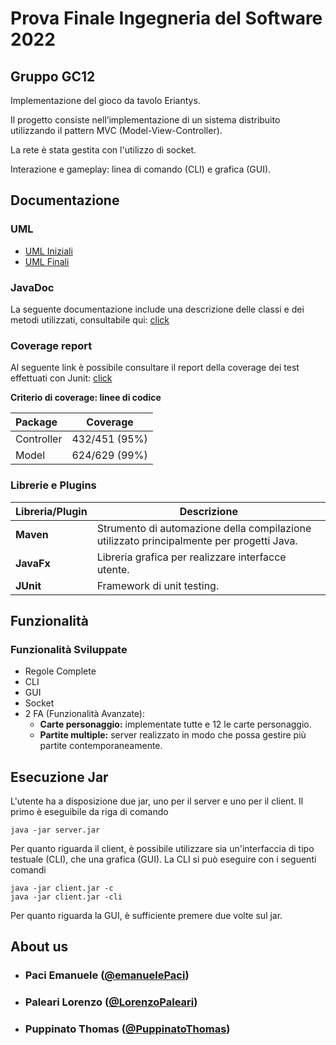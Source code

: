 # Prova Finale Ingegneria del Software 2022
## Gruppo GC12

Implementazione del gioco da tavolo Eriantys.

Il progetto consiste nell’implementazione di un sistema distribuito utilizzando il pattern MVC (Model-View-Controller).

La rete è stata gestita con l'utilizzo di socket.

Interazione e gameplay: linea di comando (CLI) e grafica (GUI).

## Documentazione

### UML
- [UML Iniziali](https://github.com/LorenzoPaleari/ing-sw-2022-Paci-Paleari-Puppinato/tree/main/Deliverables/UML/Initial)
- [UML Finali](https://github.com/LorenzoPaleari/ing-sw-2022-Paci-Paleari-Puppinato/tree/main/Deliverables/UML/Final)

### JavaDoc
La seguente documentazione include una descrizione delle classi e dei metodi utilizzati, consultabile qui: [click](https://github.com/LorenzoPaleari/ing-sw-2022-Paci-Paleari-Puppinato/tree/main/Deliverables/Code%20Coverage)

### Coverage report
Al seguente link è possibile consultare il report della coverage dei test effettuati con Junit: [click](https://github.com/LorenzoPaleari/ing-sw-2022-Paci-Paleari-Puppinato/tree/main/Deliverables/Code%20Coverage)



**Criterio di coverage: linee di codice**

| Package | Coverage |
|:-----------------------|:------------------------------------:|
| Controller | 432/451 (95%)
| Model | 624/629 (99%)


### Librerie e Plugins
|Libreria/Plugin|Descrizione|
|---------------|-----------|
|__Maven__|Strumento di automazione della compilazione utilizzato principalmente per progetti Java.|
|__JavaFx__|Libreria grafica per realizzare interfacce utente.|
|__JUnit__|Framework di unit testing.|

## Funzionalità
### Funzionalità Sviluppate
- Regole Complete
- CLI
- GUI
- Socket
- 2 FA (Funzionalità Avanzate):
    - __Carte personaggio:__ implementate tutte e 12 le carte personaggio.
    - __Partite multiple:__ server realizzato in modo che possa gestire più partite contemporaneamente.

## Esecuzione Jar
L'utente ha a disposizione due jar, uno per il server e uno per il client.
Il primo è eseguibile da riga di comando 
```
java -jar server.jar
```
Per quanto riguarda il client, è possibile utilizzare sia un'interfaccia di tipo testuale (CLI), che una grafica (GUI).
La CLI si può eseguire con i seguenti comandi
```
java -jar client.jar -c
java -jar client.jar -cli
```
Per quanto riguarda la GUI, è sufficiente premere due volte sul jar.

## About us
- ###        Paci Emanuele ([@emanuelePaci](https://github.com/emanuelePaci))
- ###        Paleari Lorenzo ([@LorenzoPaleari](https://github.com/LorenzoPaleari))
- ###        Puppinato Thomas ([@PuppinatoThomas](https://github.com/PuppinatoThomas))
